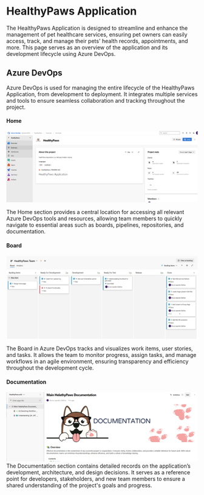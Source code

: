 # HealthyPaws Application

The HealthyPaws Application is designed to streamline and enhance the management of pet healthcare services, ensuring pet owners can easily access, track, and manage their pets' health records, appointments, and more. This page serves as an overview of the application and its development lifecycle using Azure DevOps.

## Azure DevOps

Azure DevOps is used for managing the entire lifecycle of the HealthyPaws Application, from development to deployment. It integrates multiple services and tools to ensure seamless collaboration and tracking throughout the project.

#### Home

![Azure DevOps Home](image.png)

The Home section provides a central location for accessing all relevant Azure DevOps tools and resources, allowing team members to quickly navigate to essential areas such as boards, pipelines, repositories, and documentation.

#### Board

![Azure DevOps Board](image-1.png)

The Board in Azure DevOps tracks and visualizes work items, user stories, and tasks. It allows the team to monitor progress, assign tasks, and manage workflows in an agile environment, ensuring transparency and efficiency throughout the development cycle.

#### Documentation

![Documentation](image-2.png)
The Documentation section contains detailed records on the application’s development, architecture, and design decisions. It serves as a reference point for developers, stakeholders, and new team members to ensure a shared understanding of the project's goals and progress.
